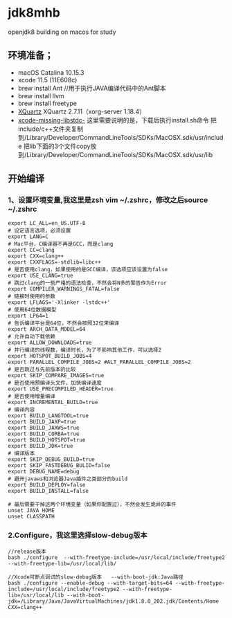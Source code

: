 # jdk8mhb
openjdk8 building on macos for study

## 环境准备；
- macOS Catalina 10.15.3
- xcode 11.5 (11E608c)
- brew install Ant 		//用于执行JAVA编译代码中的Ant脚本
- brew install llvm
- brew install freetype  
- [XQuartz](XQuartz:https://www.xquartz.org/) XQuartz 2.7.11（xorg-server 1.18.4）
- [xcode-missing-libstdc-](https://github.com/imkiwa/xcode-missing-libstdc-)
   这里需要说明的是，下载后执行install.sh命令
   把include/c++文件夹复制到/Library/Developer/CommandLineTools/SDKs/MacOSX.sdk/usr/include
   把lib下面的3个文件copy放到/Library/Developer/CommandLineTools/SDKs/MacOSX.sdk/usr/lib

## 开始编译
### 1、设置环境变量,我这里是zsh vim ~/.zshrc，修改之后source ~/.zshrc
```
export LC_ALL=en_US.UTF-8
# 设定语言选项，必须设置
export LANG=C
# Mac平台，C编译器不再是GCC，而是clang
export CC=clang
export CXX=clang++
export CXXFLAGS=-stdlib=libc++
# 是否使用clang，如果使用的是GCC编译，该选项应该设置为false
export USE_CLANG=true
# 跳过clang的一些严格的语法检查，不然会将N多的警告作为Error
export COMPILER_WARNINGS_FATAL=false
# 链接时使用的参数
export LFLAGS='-Xlinker -lstdc++'
# 使用64位数据模型
export LP64=1
# 告诉编译平台是64位，不然会按照32位来编译
export ARCH_DATA_MODEL=64
# 允许自动下载依赖
export ALLOW_DOWNLOADS=true
# 并行编译的线程数，编译时长，为了不影响其他工作，可以选择2
export HOTSPOT_BUILD_JOBS=4
export PARALLEL_COMPILE_JOBS=2 #ALT_PARALLEL_COMPILE_JOBS=2
# 是否跳过与先前版本的比较
export SKIP_COMPARE_IMAGES=true
# 是否使用预编译头文件，加快编译速度
export USE_PRECOMPILED_HEADER=true
# 是否使用增量编译
export INCREMENTAL_BUILD=true
# 编译内容
export BUILD_LANGTOOL=true
export BUILD_JAXP=true
export BUILD_JAXWS=true
export BUILD_CORBA=true
export BUILD_HOTSPOT=true
export BUILD_JDK=true
# 编译版本
export SKIP_DEBUG_BUILD=true
export SKIP_FASTDEBUG_BULID=false
export DEBUG_NAME=debug
# 避开javaws和浏览器Java插件之类部分的build
export BUILD_DEPLOY=false
export BUILD_INSTALL=false

# 最后需要干掉这两个环境变量（如果你配置过），不然会发生诡异的事件
unset JAVA_HOME
unset CLASSPATH
```

### 2.Configure，我这里选择slow-debug版本
```
//release版本
bash ./configure  --with-freetype-include=/usr/local/include/freetype2 --with-freetype-lib=/usr/local/lib/

//Xcode可断点调试的slow-debug版本   --with-boot-jdk:Java路径 
bash ./configure --enable-debug --with-target-bits=64 --with-freetype-include=/usr/local/include/freetype2 --with-freetype-lib=/usr/local/lib --with-boot-jdk=/Library/Java/JavaVirtualMachines/jdk1.8.0_202.jdk/Contents/Home CXX=clang++
```


